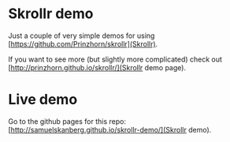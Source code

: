 # Skrollr demo

Just a couple of very simple demos for using [https://github.com/Prinzhorn/skrollr](Skrollr).

If you want to see more (but slightly more complicated) check out [http://prinzhorn.github.io/skrollr/](Skrollr demo page).

# Live demo

Go to the github pages for this repo: [http://samuelskanberg.github.io/skrollr-demo/](Skrollr demo).
